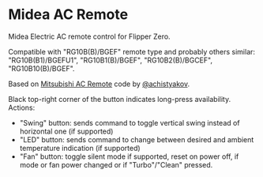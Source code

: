 # Midea AC Remote

Midea Electric AC remote control for Flipper Zero.

Compatible with "RG10B(B)/BGEF" remote type and probably others similar: "RG10B(B1)/BGEFU1", "RG10B1(B)/BGEF", "RG10B2(B)/BGCEF",
"RG10B10(B)/BGEF".

Based on [Mitsubishi AC Remote](https://github.com/achistyakov/flipperzero-mitsubishi-ac-remote) code by [@achistyakov](https://github.com/achistyakov).

Black top-right corner of the button indicates long-press availability. Actions:
* "Swing" button: sends command to toggle vertical swing instead of horizontal one (if supported)
* "LED" button: sends command to change between desired and ambient temperature indication (if supported)
* "Fan" button: toggle silent mode if supported, reset on power off, if mode or fan power changed or if "Turbo"/"Clean" pressed.
